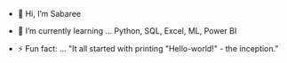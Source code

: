 - 👋 Hi, I’m Sabaree

- 🌱 I’m currently learning ... Python, SQL, Excel, ML, Power BI
- ⚡ Fun fact: ... "It all started with printing "Hello-world!" - the inception."

<!---
sabari1008/sabari1008 is a ✨ special ✨ repository because its `README.md` (this file) appears on your GitHub profile.
You can click the Preview link to take a look at your changes.
--->
